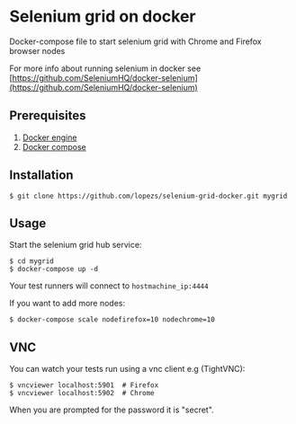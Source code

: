 # Selenium grid on docker
 
Docker-compose file to start selenium grid with Chrome and Firefox browser nodes

For more info about running selenium in docker see [https://github.com/SeleniumHQ/docker-selenium](https://github.com/SeleniumHQ/docker-selenium)

## Prerequisites

1. [Docker engine](https://docs.docker.com/engine/installation/)
2. [Docker compose](https://docs.docker.com/compose/install/)

## Installation

    $ git clone https://github.com/lopezs/selenium-grid-docker.git mygrid

## Usage

Start the selenium grid hub service:
    
    $ cd mygrid
    $ docker-compose up -d

Your test runners will connect to ```hostmachine_ip:4444```


If you want to add more nodes:

    $ docker-compose scale nodefirefox=10 nodechrome=10


## VNC

You can watch your tests run using a vnc client e.g (TightVNC): 

    $ vncviewer localhost:5901  # Firefox
    $ vncviewer localhost:5902  # Chrome

When you are prompted for the password it is "secret".